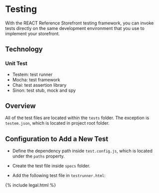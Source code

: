 Testing
====================
 With the REACT Reference Storefront testing framework, you can invoke tests directly on the same development environment that you use to implement your storefront.


Technology
---------------------

### Unit Test
* Testem: test runner
* Mocha:  test framework
* Chai:   test assertion library
* Sinon:  test stub, mock and spy


Overview
---------------------
All of the test files are located within the `tests` folder. The exception is `testem.json`, which is located in project root folder.
<test folder structure>


Configuration to Add a New Test
---------------------
* Define the dependency path inside `test.config.js`, which is located under the `paths` property.
* Create the test file inside `specs` folder.
* Add the following test file in `testrunner.html`:

     <script type="text/javascript" charset="utf-8">
       require([
        // adds test file into test runner here
       ], runMocha);
     </script>

{% include legal.html %}
